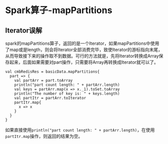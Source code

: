 # Spark算子-mapPartitions



## Iterator误解

spark的mapPartitions算子，返回的是一个Iterator，如果mapPartitions中使用了map或是length，则会将Iterator全部消费完毕，致使Iterator的游标指向末尾，从而导致接下来的操作取不到数据。可行的方法就是，先将Iterator转换成Array保存起来，后面如果需要对part操作，只需要将Array再转换成Iterator就可以了。

```
val cmbRedisRes = basicData.mapPartitions{
  part => {
    val partArr = part.toArray
    println("part count length: " + partArr.length)
    val keys = partArr.map(x => x._1).toSet.toArray
    println("The number of key is: " + keys.length)
    val partItr = partArr.toIterator
    partItr.map{
      x => x
    }
  }
}
```

如果直接使用`println("part count length: " + partArr.length)`，在使用`partItr.map`操作，则返回的结果为空。